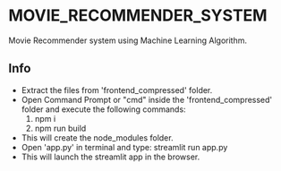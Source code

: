 # MOVIE_RECOMMENDER_SYSTEM
Movie Recommender system using Machine Learning Algorithm.
## Info
- Extract the files from 'frontend_compressed' folder.
- Open Command Prompt or "cmd" inside the 'frontend_compressed' folder and execute the following commands:
  1. npm i
  2. npm run build
- This will create the node_modules folder.
- Open 'app.py' in terminal and type: streamlit run app.py
- This will launch the streamlit app in the browser.
